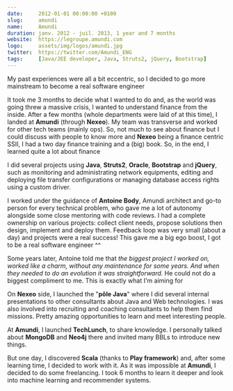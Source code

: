 ```yaml
---
date:     2012-01-01 00:00:00 +0100
slug:     amundi
name:     Amundi
duration: janv. 2012 - juil. 2013, 1 year and 7 months
website:  https://legroupe.amundi.com
logo:     assets/img/logos/amundi.jpg
twitter:  https://twitter.com/Amundi_ENG
tags:     [Java/JEE developer, Java, Struts2, jQuery, Bootstrap]
---
```


My past experiences were all a bit eccentric, so I decided to go more mainstream to become a real software engineer <i class="far fa-grin-beam-sweat"></i>

It took me 3 months to decide what I wanted to do and, as the world was going threw a massive crisis, I wanted to understand finance from the inside.
After a few months (whole departments were laid of at this time), I landed at **Amundi** (through **Nexeo**).
My team was transverse and worked for other tech teams (mainly ops). So, not much to see about finance
but I could discuss with people to know more and **Nexeo** being a finance centric SSII, I had a two day finance training and a (big) book.
So, in the end, I learned quite a lot about finance <i class="far fa-grin-hearts"></i>

I did several projects using **Java**, **Struts2**, **Oracle**, **Bootstrap** and **jQuery**,
such as monitoring and administrating network equipments, editing and deploying file transfer configurations or managing database access rights using a custom driver.

I worked under the guidance of **Antoine Body**, Amundi architect and go-to person for every technical problem,
who gave me a lot of autonomy alongside some close mentoring with code reviews.
I had a complete ownership on various projects: collect client needs, propose solutions then design, implement and deploy them.
Feedback loop was very small (about a day) and projects were a real success! This gave me a big ego boost, I got to be a real software engineer ^^

Some years later, Antoine told me that *the biggest project I worked on, worked like a charm, without any maintenance for some years.
And when they needed to do an evolution it was straightforward.* He could not do a biggest compliment to me.
This is exactly what I'm aiming for <i class="fas fa-rocket"></i>

On **Nexeo** side, I launched the "**pôle Java**" where I did several internal presentations to other consultants about Java and Web technologies.
I was also involved into recruiting and coaching consultants to help them find missions.
Pretty amazing opportunities to learn and meet interesting people.

At **Amundi**, I launched **TechLunch**, to share knowledge. I personally talked about **MongoDB** and **Neo4j** there and invited many BBLs to introduce new things.
                        
But one day, I discovered **Scala** <i class="fas fa-heart"></i> (thanks to **Play framework**) and, after some learning time, I decided to work with it.
As it was impossible at **Amundi**, I decided to do some freelancing. I took 6 months to learn it deeper and look into machine learning and recommender systems.
